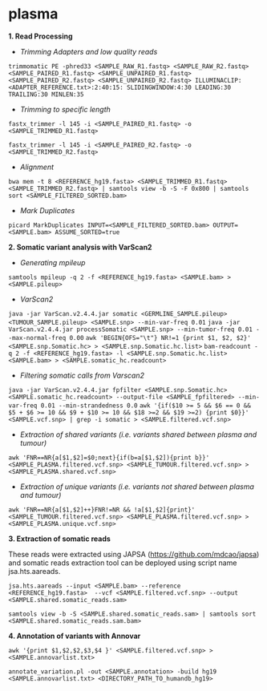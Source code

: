 # plasma
**1. Read Processing**
* _Trimming Adapters and low quality reads_

`trimmomatic PE -phred33 <SAMPLE_RAW_R1.fastq> <SAMPLE_RAW_R2.fastq> <SAMPLE_PAIRED_R1.fastq> <SAMPLE_UNPAIRED_R1.fastq>  <SAMPLE_PAIRED_R2.fastq> <SAMPLE_UNPAIRED_R2.fastq> ILLUMINACLIP:<ADAPTER_REFERENCE.txt>:2:40:15: SLIDINGWINDOW:4:30 LEADING:30 TRAILING:30 MINLEN:35`

* _Trimming to specific length_

`fastx_trimmer -l 145 -i <SAMPLE_PAIRED_R1.fastq> -o <SAMPLE_TRIMMED_R1.fastq>`

`fastx_trimmer -l 145 -i <SAMPLE_PAIRED_R2.fastq> -o <SAMPLE_TRIMMED_R2.fastq>`

* _Alignment_

`bwa mem -t 8 <REFERENCE_hg19.fasta> <SAMPLE_TRIMMED_R1.fastq> <SAMPLE_TRIMMED_R2.fastq> | samtools view -b -S -F 0x800 | samtools sort <SAMPLE_FILTERED_SORTED.bam> `

* _Mark Duplicates_

`picard MarkDuplicates INPUT=<SAMPLE_FILTERED_SORTED.bam> OUTPUT=<SAMPLE.bam> ASSUME_SORTED=true`

**2. Somatic variant analysis with VarScan2**

* _Generating mpileup_

`samtools mpileup -q 2 -f <REFERENCE_hg19.fasta> <SAMPLE.bam> > <SAMPLE.pileup>`

* _VarScan2_

`java -jar VarScan.v2.4.4.jar somatic <GERMLINE_SAMPLE.pileup> <TUMOUR_SAMPLE.pileup> <SAMPLE.snp> --min-var-freq 0.01`
`java -jar VarScan.v2.4.4.jar processSomatic <SAMPLE.snp> --min-tumor-freq 0.01 --max-normal-freq 0.00`
`awk 'BEGIN{OFS="\t"} NR!=1 {print $1, $2, $2}' <SAMPLE.snp.Somatic.hc> > <SAMPLE.snp.Somatic.hc.list>`
`bam-readcount -q 2 -f <REFERENCE_hg19.fasta> -l <SAMPLE.snp.Somatic.hc.list> <SAMPLE.bam> > <SAMPLE.somatic_hc.readcount>`

* _Filtering somatic calls from Varscan2_

`java -jar VarScan.v2.4.4.jar fpfilter <SAMPLE.snp.Somatic.hc> <SAMPLE.somatic_hc.readcount> --output-file <SAMPLE_fpfiltered> --min-var-freq 0.01 --min-strandedness 0.0`
`awk '{if($10 >= 5 && $6 == 0 && $5 + $6 >= 10 && $9 + $10 >= 10 && $18 >=2 && $19 >=2) {print $0}}' <SAMPLE.vcf.snp> | grep -i somatic > <SAMPLE.filtered.vcf.snp>`

* _Extraction of shared variants (i.e. variants shared between plasma and tumour)_

`awk 'FNR==NR{a[$1,$2]=$0;next}{if(b=a[$1,$2]){print b}}' <SAMPLE_PLASMA.filtered.vcf.snp> <SAMPLE_TUMOUR.filtered.vcf.snp> > <SAMPLE_PLASMA.shared.vcf.snp>`

* _Extraction of unique variants (i.e. variants not shared between plasma and tumour)_

`awk 'FNR==NR{a[$1,$2]++}FNR!=NR && !a[$1,$2]{print}' <SAMPLE_TUMOUR.filtered.vcf.snp> <SAMPLE_PLASMA.filtered.vcf.snp> > <SAMPLE_PLASMA.unique.vcf.snp>`

**3. Extraction of somatic reads**

These reads were extracted using JAPSA (https://github.com/mdcao/japsa) and somatic reads extraction tool can be deployed using script name jsa.hts.aareads.

`jsa.hts.aareads --input <SAMPLE.bam> --reference <REFERENCE_hg19.fasta>  --vcf <SAMPLE.filtered.vcf.snp> --output <SAMPLE.shared.somatic_reads.sam>`

`samtools view -b -S <SAMPLE.shared.somatic_reads.sam> | samtools sort <SAMPLE.shared.somatic_reads.sam.bam>` 

**4. Annotation of variants with Annovar**

`awk '{print $1,$2,$2,$3,$4 }' <SAMPLE.filtered.vcf.snp> > <SAMPLE.annovarlist.txt>`

`annotate_variation.pl -out <SAMPLE.annotation> -build hg19 <SAMPLE.annovarlist.txt> <DIRECTORY_PATH_TO_humandb_hg19>`

